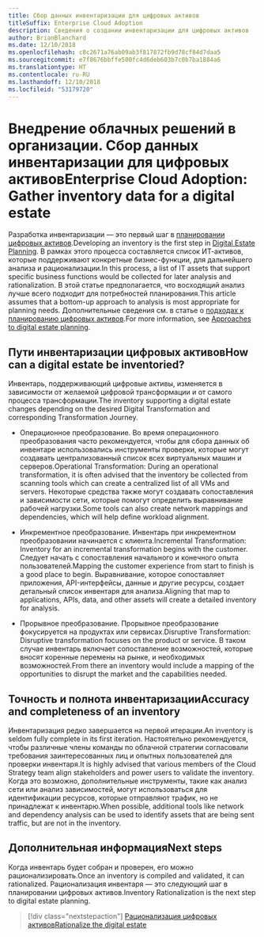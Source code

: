 ```yaml
---
title: Сбор данных инвентаризации для цифровых активов
titleSuffix: Enterprise Cloud Adoption
description: Сведения о создании инвентаризации для цифровых активов
author: BrianBlanchard
ms.date: 12/10/2018
ms.openlocfilehash: c8c2671a76ab09ab3f817872fb9d78cf84d7daa5
ms.sourcegitcommit: e7f8676bbffe500fc4d6deb603b7c0b7ba1884a6
ms.translationtype: HT
ms.contentlocale: ru-RU
ms.lasthandoff: 12/10/2018
ms.locfileid: "53179720"
---
```

# <a name="enterprise-cloud-adoption-gather-inventory-data-for-a-digital-estate"></a><span data-ttu-id="ac398-103">Внедрение облачных решений в организации. Сбор данных инвентаризации для цифровых активов</span><span class="sxs-lookup"><span data-stu-id="ac398-103">Enterprise Cloud Adoption: Gather inventory data for a digital estate</span></span>

<span data-ttu-id="ac398-104">Разработка инвентаризации — это первый шаг в [планировании цифровых активов](overview.md).</span><span class="sxs-lookup"><span data-stu-id="ac398-104">Developing an inventory is the first step in [Digital Estate Planning](overview.md).</span></span> <span data-ttu-id="ac398-105">В рамках этого процесса составляется список ИТ-активов, которые поддерживают конкретные бизнес-функции, для дальнейшего анализа и рационализации.</span><span class="sxs-lookup"><span data-stu-id="ac398-105">In this process, a list of IT assets that support specific business functions would be collected for later analysis and rationalization.</span></span> <span data-ttu-id="ac398-106">В этой статье предполагается, что восходящий анализ лучше всего подходит для потребностей планирования.</span><span class="sxs-lookup"><span data-stu-id="ac398-106">This article assumes that a bottom-up approach to analysis is most appropriate for planning needs.</span></span> <span data-ttu-id="ac398-107">Дополнительные сведения см. в статье о [подходах к планированию цифровых активов](./approach.md).</span><span class="sxs-lookup"><span data-stu-id="ac398-107">For more information, see [Approaches to digital estate planning](./approach.md).</span></span>

## <a name="how-can-a-digital-estate-be-inventoried"></a><span data-ttu-id="ac398-108">Пути инвентаризации цифровых активов</span><span class="sxs-lookup"><span data-stu-id="ac398-108">How can a digital estate be inventoried?</span></span>

<span data-ttu-id="ac398-109">Инвентарь, поддерживающий цифровые активы, изменяется в зависимости от желаемой цифровой трансформации и от самого процесса трансформации.</span><span class="sxs-lookup"><span data-stu-id="ac398-109">The inventory supporting a digital estate changes depending on the desired Digital Transformation and corresponding Transformation Journey.</span></span>

- <span data-ttu-id="ac398-110">Операционное преобразование. Во время операционного преобразования часто рекомендуется, чтобы для сбора данных об инвентаре использовались инструменты проверки, которые могут создавать централизованный список всех виртуальных машин и серверов.</span><span class="sxs-lookup"><span data-stu-id="ac398-110">Operational Transformation: During an operational transformation, it is often advised that the inventory be collected from scanning tools which can create a centralized list of all VMs and servers.</span></span> <span data-ttu-id="ac398-111">Некоторые средства также могут создавать сопоставления и зависимости сети, которые помогут определить выравнивание рабочей нагрузки.</span><span class="sxs-lookup"><span data-stu-id="ac398-111">Some tools can also create network mappings and dependencies, which will help define workload alignment.</span></span>

- <span data-ttu-id="ac398-112">Инкрементное преобразование. Инвентарь при инкрементном преобразовании начинается с клиента.</span><span class="sxs-lookup"><span data-stu-id="ac398-112">Incremental Transformation: Inventory for an incremental transformation begins with the customer.</span></span> <span data-ttu-id="ac398-113">Следует начать с сопоставления начального и конечного опыта пользователей.</span><span class="sxs-lookup"><span data-stu-id="ac398-113">Mapping the customer experience from start to finish is a good place to begin.</span></span> <span data-ttu-id="ac398-114">Выравнивание, которое сопоставляет приложения, API-интерфейсы, данные и другие ресурсы, создает детальный список инвентаря для анализа.</span><span class="sxs-lookup"><span data-stu-id="ac398-114">Aligning that map to applications, APIs, data, and other assets will create a detailed inventory for analysis.</span></span>

- <span data-ttu-id="ac398-115">Прорывное преобразование. Прорывное преобразование фокусируется на продуктах или сервисах.</span><span class="sxs-lookup"><span data-stu-id="ac398-115">Disruptive Transformation: Disruptive transformation focuses on the product or service.</span></span> <span data-ttu-id="ac398-116">В таком случае инвентарь включает сопоставление возможностей, которые вносят коренные перемены на рынке, и необходимых возможностей.</span><span class="sxs-lookup"><span data-stu-id="ac398-116">From there an inventory would include a mapping of the opportunities to disrupt the market and the capabilities needed.</span></span>

## <a name="accuracy-and-completeness-of-an-inventory"></a><span data-ttu-id="ac398-117">Точность и полнота инвентаризации</span><span class="sxs-lookup"><span data-stu-id="ac398-117">Accuracy and completeness of an inventory</span></span>

<span data-ttu-id="ac398-118">Инвентаризация редко завершается на первой итерации.</span><span class="sxs-lookup"><span data-stu-id="ac398-118">An inventory is seldom fully complete in its first iteration.</span></span> <span data-ttu-id="ac398-119">Настоятельно рекомендуется, чтобы различные члены команды по облачной стратегии согласовали требования заинтересованных лиц и опытных пользователей для проверки инвентаря.</span><span class="sxs-lookup"><span data-stu-id="ac398-119">It is highly advised that various members of the Cloud Strategy team align stakeholders and power users to validate the inventory.</span></span> <span data-ttu-id="ac398-120">Когда это возможно, дополнительные инструменты, такие как анализ сети или анализ зависимостей, могут использоваться для идентификации ресурсов, которые отправляют трафик, но не принадлежат к инвентарю.</span><span class="sxs-lookup"><span data-stu-id="ac398-120">When possible, additional tools like network and dependency analysis can be used to identify assets that are being sent traffic, but are not in the inventory.</span></span>

## <a name="next-steps"></a><span data-ttu-id="ac398-121">Дополнительная информация</span><span class="sxs-lookup"><span data-stu-id="ac398-121">Next steps</span></span>

<span data-ttu-id="ac398-122">Когда инвентарь будет собран и проверен, его можно рационализировать.</span><span class="sxs-lookup"><span data-stu-id="ac398-122">Once an inventory is compiled and validated, it can rationalized.</span></span> <span data-ttu-id="ac398-123">Рационализация инвентаря — это следующий шаг в планировании цифровых активов.</span><span class="sxs-lookup"><span data-stu-id="ac398-123">Inventory Rationalization is the next step to digital estate planning.</span></span>

> [!div class="nextstepaction"]
> [<span data-ttu-id="ac398-124">Рационализация цифровых активов</span><span class="sxs-lookup"><span data-stu-id="ac398-124">Rationalize the digital estate</span></span>](rationalize.md)
